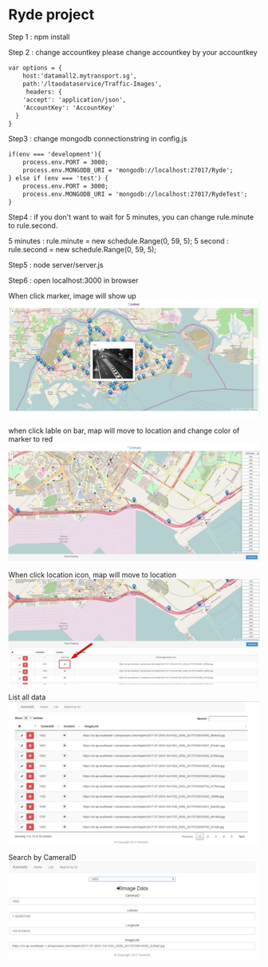 # Ryde project 

Step 1 :  npm install

Step 2 : change accountkey
please change accountkey by your accountkey
`````
var options = {
    host:'datamall2.mytransport.sg',
    path:'/ltaodataservice/Traffic-Images',
     headers: {
    'accept': 'application/json',
    'AccountKey': 'AccountKey'
  }
}

`````

Step3 : change mongodb connectionstring in config.js

`````
if(env === 'development'){
    process.env.PORT = 3000;
    process.env.MONGODB_URI = 'mongodb://localhost:27017/Ryde';
} else if (env === 'test') {
    process.env.PORT = 3000;
    process.env.MONGODB_URI = 'mongodb://localhost:27017/RydeTest';
}
`````
Step4 : if you don't want to wait for 5 minutes, you can change rule.minute to rule.second.

5 minutes : rule.minute = new schedule.Range(0, 59, 5);
5 second : rule.second = new schedule.Range(0, 59, 5);

Step5 : node server/server.js

Step6 : open localhost:3000 in browser



When click marker, image will show up
![1](images/1.png)


when click lable on bar, map will move to location and change color of marker to red
![2](images/2.png)

When click location icon, map will move to location
![3](images/3.png)

List all data
![4](images/4.png)

Search by CameraID
![5](images/5.png)